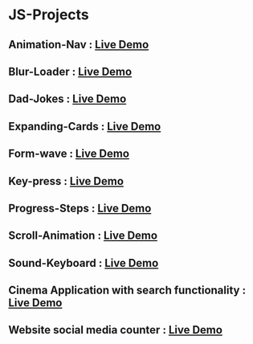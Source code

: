 # JS-Projects

## Animation-Nav : [Live Demo](https://aami-12.github.io/JS-Projects/blur-loader/)
## Blur-Loader : [Live Demo](https://aami-12.github.io/JS-Projects/animation-nav/)
## Dad-Jokes : [Live Demo](https://aami-12.github.io/JS-Projects/dad-jokes/)
## Expanding-Cards : [Live Demo](https://aami-12.github.io/JS-Projects/expanding%20cards/)
## Form-wave : [Live Demo](https://aami-12.github.io/JS-Projects/form-wave-8/)
## Key-press : [Live Demo](https://aami-12.github.io/JS-Projects/keypress/)
## Progress-Steps : [Live Demo](https://aami-12.github.io/JS-Projects/progress-steps/)
## Scroll-Animation : [Live Demo](https://aami-12.github.io/JS-Projects/scroll-animation-7/)
## Sound-Keyboard : [Live Demo](https://aami-12.github.io/JS-Projects/sound-keyboard-9/)
## Cinema Application with search functionality : [Live Demo](https://aami-12.github.io/JS-Projects/js-movieapp-12/)
## Website social media counter : [Live Demo](hhttps://aami-12.github.io/JS-Projects/website-counter-11/)

